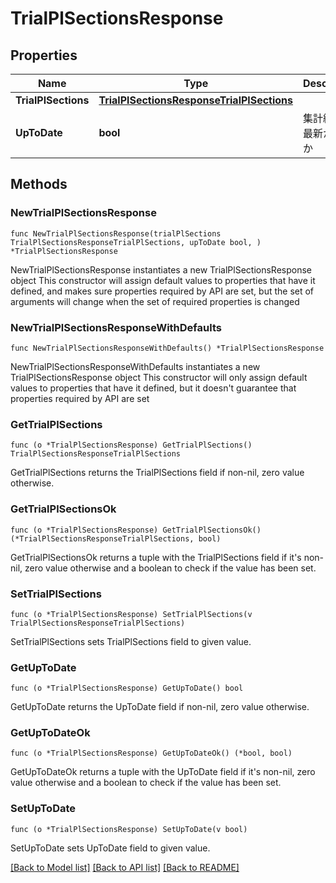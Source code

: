 # TrialPlSectionsResponse

## Properties

Name | Type | Description | Notes
------------ | ------------- | ------------- | -------------
**TrialPlSections** | [**TrialPlSectionsResponseTrialPlSections**](TrialPlSectionsResponseTrialPlSections.md) |  | 
**UpToDate** | **bool** | 集計結果が最新かどうか | 

## Methods

### NewTrialPlSectionsResponse

`func NewTrialPlSectionsResponse(trialPlSections TrialPlSectionsResponseTrialPlSections, upToDate bool, ) *TrialPlSectionsResponse`

NewTrialPlSectionsResponse instantiates a new TrialPlSectionsResponse object
This constructor will assign default values to properties that have it defined,
and makes sure properties required by API are set, but the set of arguments
will change when the set of required properties is changed

### NewTrialPlSectionsResponseWithDefaults

`func NewTrialPlSectionsResponseWithDefaults() *TrialPlSectionsResponse`

NewTrialPlSectionsResponseWithDefaults instantiates a new TrialPlSectionsResponse object
This constructor will only assign default values to properties that have it defined,
but it doesn't guarantee that properties required by API are set

### GetTrialPlSections

`func (o *TrialPlSectionsResponse) GetTrialPlSections() TrialPlSectionsResponseTrialPlSections`

GetTrialPlSections returns the TrialPlSections field if non-nil, zero value otherwise.

### GetTrialPlSectionsOk

`func (o *TrialPlSectionsResponse) GetTrialPlSectionsOk() (*TrialPlSectionsResponseTrialPlSections, bool)`

GetTrialPlSectionsOk returns a tuple with the TrialPlSections field if it's non-nil, zero value otherwise
and a boolean to check if the value has been set.

### SetTrialPlSections

`func (o *TrialPlSectionsResponse) SetTrialPlSections(v TrialPlSectionsResponseTrialPlSections)`

SetTrialPlSections sets TrialPlSections field to given value.


### GetUpToDate

`func (o *TrialPlSectionsResponse) GetUpToDate() bool`

GetUpToDate returns the UpToDate field if non-nil, zero value otherwise.

### GetUpToDateOk

`func (o *TrialPlSectionsResponse) GetUpToDateOk() (*bool, bool)`

GetUpToDateOk returns a tuple with the UpToDate field if it's non-nil, zero value otherwise
and a boolean to check if the value has been set.

### SetUpToDate

`func (o *TrialPlSectionsResponse) SetUpToDate(v bool)`

SetUpToDate sets UpToDate field to given value.



[[Back to Model list]](../README.md#documentation-for-models) [[Back to API list]](../README.md#documentation-for-api-endpoints) [[Back to README]](../README.md)


